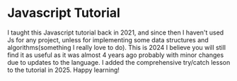 # Javascript Tutorial

I taught this Javascript tutorial back in 2021, and since then I haven't used Js for any project, unless for implementing some data structures and algorithms(something I really love to do). This is 2024 I believe you will still find it as useful as it was almost 4 years ago probably with minor changes due to updates to the language. I added the comprehensive try/catch lesson to the tutorial in 2025. Happy learning!
